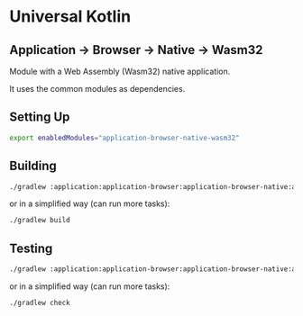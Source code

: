 # Universal Kotlin

## Application -> Browser -> Native -> Wasm32

Module with a Web Assembly (Wasm32) native application.

It uses the common modules as dependencies.

<!--
## Screenshot

## Architecture

### Targets

### Source Sets
-->

## Setting Up

```bash
export enabledModules="application-browser-native-wasm32"
```

## Building

```bash
./gradlew :application:application-browser:application-browser-native:application-browser-native-wasm32:build
```

or in a simplified way (can run more tasks):

```bash
./gradlew build
```

## Testing

```bash
./gradlew :application:application-browser:application-browser-native:application-browser-native-wasm32:build
```

or in a simplified way (can run more tasks):

```bash
./gradlew check
```

<!-- Fix documentation
## Running

Start Webpack development server:

```bash
./gradlew :application:application-browser:application-browser-native:application-browser-native-wasm32:run
```

or in a simplified way (can run more tasks):

```bash
./gradlew run
```

Checking the application:

Go to the url provided after running the `run` command. The default one is:

- [http://localhost:3101/](http://localhost:3101/)

Stop Webpack development server:

```bash
./gradlew :application:application-browser:application-browser-native:application-browser-native-wasm32:stop
```

or in a simplified way (can run more tasks):

```bash
./gradlew stop
```
-->
